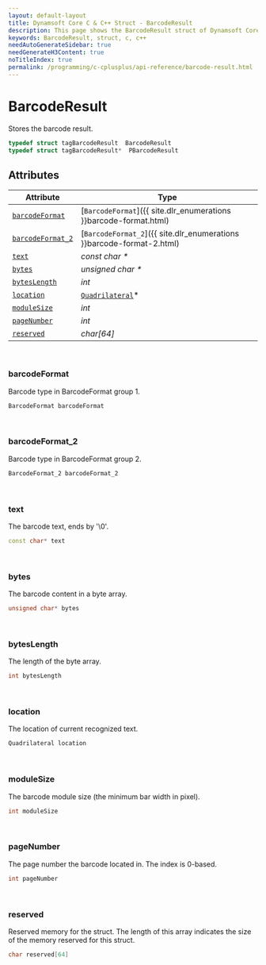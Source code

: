 ```yaml
---
layout: default-layout
title: Dynamsoft Core C & C++ Struct - BarcodeResult
description: This page shows the BarcodeResult struct of Dynamsoft Core for C & C++ Language.
keywords: BarcodeResult, struct, c, c++
needAutoGenerateSidebar: true
needGenerateH3Content: true
noTitleIndex: true
permalink: /programming/c-cplusplus/api-reference/barcode-result.html
---
```



# BarcodeResult
Stores the barcode result.

```cpp
typedef struct tagBarcodeResult  BarcodeResult
typedef struct tagBarcodeResult*  PBarcodeResult
```  
  

## Attributes
  
| Attribute | Type |
|---------- | ---- |
| [`barcodeFormat`](#barcodeformat) | [`BarcodeFormat`]({{ site.dlr_enumerations }}barcode-format.html) |
| [`barcodeFormat_2`](#barcodeformat_2) | [`BarcodeFormat_2`]({{ site.dlr_enumerations }}barcode-format-2.html) |
| [`text`](#text) | *const char \** |
| [`bytes`](#bytes) | *unsigned char \** |
| [`bytesLength`](#byteslength) | *int* |
| [`location`](#location) | [`Quadrilateral`](quadrilateral.md)\* |
| [`moduleSize`](#modulesize) | *int* |
| [`pageNumber`](#pagenumber) | *int* |
| [`reserved`](#reserved) | *char\[64\]* |



&nbsp;

### barcodeFormat
Barcode type in BarcodeFormat group 1.
```cpp
BarcodeFormat barcodeFormat
```

&nbsp;

### barcodeFormat_2
Barcode type in BarcodeFormat group 2.
```cpp
BarcodeFormat_2 barcodeFormat_2
```

&nbsp;

### text
The barcode text, ends by '\0'.
```cpp
const char* text
```

&nbsp;

### bytes
The barcode content in a byte array.
```cpp
unsigned char* bytes
```

&nbsp;

### bytesLength
The length of the byte array.
```cpp
int bytesLength
```

&nbsp;

### location
The location of current recognized text.
```cpp
Quadrilateral location
```

&nbsp;

### moduleSize
The barcode module size (the minimum bar width in pixel).
```cpp
int moduleSize
```

&nbsp;

### pageNumber
The page number the barcode located in. The index is 0-based.
```cpp
int pageNumber
```

&nbsp;

### reserved
Reserved memory for the struct. The length of this array indicates the size of the memory reserved for this struct.
```cpp
char reserved[64]
```
